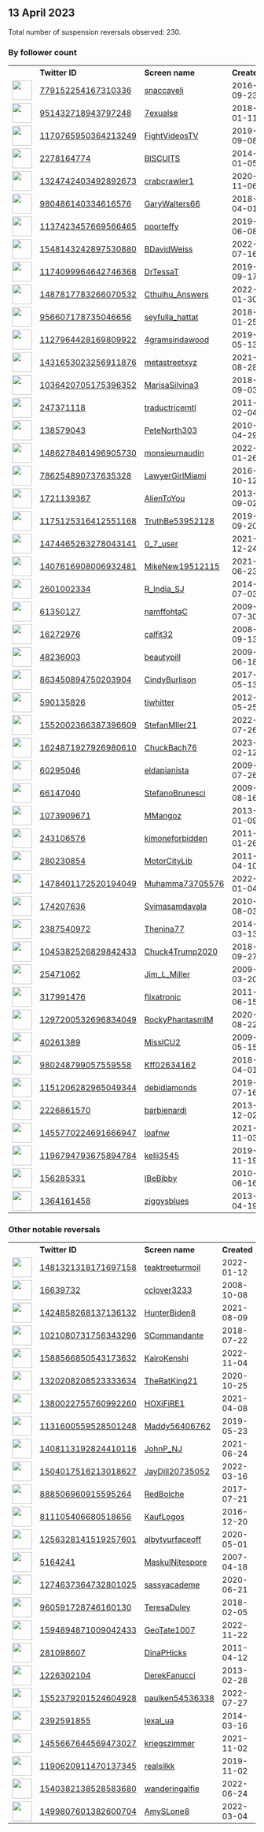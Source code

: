 
## 13 April 2023
Total number of suspension reversals observed: 230.

### By follower count
<table><tr><th></th><th align="left">Twitter ID</th><th align="left">Screen name</th>
<th align="left">Created</th><th align="left">Status</th><th align="left">Suspended</th><th align="left">Followers</th>
<tr><td><a href="https://pbs.twimg.com/profile_images/1646516444438618115/QeFePuLG_normal.jpg"><img src="https://pbs.twimg.com/profile_images/1646516444438618115/QeFePuLG_normal.jpg" width="40px" height="40px" align="center"/></a></td><td><a href="https://twitter.com/intent/user?user_id=779152254167310336">779152254167310336</a></td><td><a href="https://twitter.com/snaccaveli">snaccaveli</a></td><td>2016-09-23</td><td align="center"></td><td>2022-10-11</td><td>143503</td></tr>
<tr><td><a href="https://pbs.twimg.com/profile_images/1221403172414967809/Z_jbUwAE_normal.jpg"><img src="https://pbs.twimg.com/profile_images/1221403172414967809/Z_jbUwAE_normal.jpg" width="40px" height="40px" align="center"/></a></td><td><a href="https://twitter.com/intent/user?user_id=951432718943797248">951432718943797248</a></td><td><a href="https://twitter.com/7exualse">7exualse</a></td><td>2018-01-11</td><td align="center"></td><td>2022-04-15</td><td>122322</td></tr>
<tr><td><a href="https://pbs.twimg.com/profile_images/1655860997175795714/7bG4yt-9_normal.jpg"><img src="https://pbs.twimg.com/profile_images/1655860997175795714/7bG4yt-9_normal.jpg" width="40px" height="40px" align="center"/></a></td><td><a href="https://twitter.com/intent/user?user_id=1170765950364213249">1170765950364213249</a></td><td><a href="https://twitter.com/FightVideosTV">FightVideosTV</a></td><td>2019-09-08</td><td align="center"></td><td></td><td>71652</td></tr>
<tr><td><a href="https://pbs.twimg.com/profile_images/1650209840277356545/-LYrdN6C_normal.jpg"><img src="https://pbs.twimg.com/profile_images/1650209840277356545/-LYrdN6C_normal.jpg" width="40px" height="40px" align="center"/></a></td><td><a href="https://twitter.com/intent/user?user_id=2278164774">2278164774</a></td><td><a href="https://twitter.com/BlSCUlTS">BlSCUlTS</a></td><td>2014-01-05</td><td align="center"></td><td></td><td>51546</td></tr>
<tr><td><a href="https://pbs.twimg.com/profile_images/1613563841341702146/e_kmDhFL_normal.jpg"><img src="https://pbs.twimg.com/profile_images/1613563841341702146/e_kmDhFL_normal.jpg" width="40px" height="40px" align="center"/></a></td><td><a href="https://twitter.com/intent/user?user_id=1324742403492892673">1324742403492892673</a></td><td><a href="https://twitter.com/crabcrawler1">crabcrawler1</a></td><td>2020-11-06</td><td align="center">🚫</td><td>2023-03-30</td><td>35161</td></tr>
<tr><td><a href="https://pbs.twimg.com/profile_images/1653853080327278592/dCGNbvJL_normal.jpg"><img src="https://pbs.twimg.com/profile_images/1653853080327278592/dCGNbvJL_normal.jpg" width="40px" height="40px" align="center"/></a></td><td><a href="https://twitter.com/intent/user?user_id=980486140334616576">980486140334616576</a></td><td><a href="https://twitter.com/GaryWalters66">GaryWalters66</a></td><td>2018-04-01</td><td align="center"></td><td></td><td>30036</td></tr>
<tr><td><a href="https://pbs.twimg.com/profile_images/1651260452821692417/ajPQ7l8C_normal.jpg"><img src="https://pbs.twimg.com/profile_images/1651260452821692417/ajPQ7l8C_normal.jpg" width="40px" height="40px" align="center"/></a></td><td><a href="https://twitter.com/intent/user?user_id=1137423457669566465">1137423457669566465</a></td><td><a href="https://twitter.com/poorteffy">poorteffy</a></td><td>2019-06-08</td><td align="center"></td><td>2022-04-26</td><td>26037</td></tr>
<tr><td><a href="https://pbs.twimg.com/profile_images/1548143306567127040/WJVcS31f_normal.jpg"><img src="https://pbs.twimg.com/profile_images/1548143306567127040/WJVcS31f_normal.jpg" width="40px" height="40px" align="center"/></a></td><td><a href="https://twitter.com/intent/user?user_id=1548143242897530880">1548143242897530880</a></td><td><a href="https://twitter.com/BDavidWeiss">BDavidWeiss</a></td><td>2022-07-16</td><td align="center"></td><td>2022-10-23</td><td>19073</td></tr>
<tr><td><a href="https://pbs.twimg.com/profile_images/1438749887038820352/DAtmxIL4_normal.jpg"><img src="https://pbs.twimg.com/profile_images/1438749887038820352/DAtmxIL4_normal.jpg" width="40px" height="40px" align="center"/></a></td><td><a href="https://twitter.com/intent/user?user_id=1174099964642746368">1174099964642746368</a></td><td><a href="https://twitter.com/DrTessaT">DrTessaT</a></td><td>2019-09-17</td><td align="center"></td><td>2022-08-10</td><td>18733</td></tr>
<tr><td><a href="https://pbs.twimg.com/profile_images/1645183974162178048/SPFbcCk4_normal.jpg"><img src="https://pbs.twimg.com/profile_images/1645183974162178048/SPFbcCk4_normal.jpg" width="40px" height="40px" align="center"/></a></td><td><a href="https://twitter.com/intent/user?user_id=1487817783266070532">1487817783266070532</a></td><td><a href="https://twitter.com/Cthulhu_Answers">Cthulhu_Answers</a></td><td>2022-01-30</td><td align="center"></td><td>2023-03-30</td><td>15726</td></tr>
<tr><td><a href="https://pbs.twimg.com/profile_images/1579895346091724801/nwZLO_yM_normal.jpg"><img src="https://pbs.twimg.com/profile_images/1579895346091724801/nwZLO_yM_normal.jpg" width="40px" height="40px" align="center"/></a></td><td><a href="https://twitter.com/intent/user?user_id=956607178735046656">956607178735046656</a></td><td><a href="https://twitter.com/seyfulla_hattat">seyfulla_hattat</a></td><td>2018-01-25</td><td align="center"></td><td>2023-04-05</td><td>15273</td></tr>
<tr><td><a href="https://pbs.twimg.com/profile_images/1634649021561094146/uuNspQyY_normal.jpg"><img src="https://pbs.twimg.com/profile_images/1634649021561094146/uuNspQyY_normal.jpg" width="40px" height="40px" align="center"/></a></td><td><a href="https://twitter.com/intent/user?user_id=1127964428169809922">1127964428169809922</a></td><td><a href="https://twitter.com/4gramsindawood">4gramsindawood</a></td><td>2019-05-13</td><td align="center"></td><td></td><td>15266</td></tr>
<tr><td><a href="https://pbs.twimg.com/profile_images/1638305744607928322/XWFfy2tU_normal.jpg"><img src="https://pbs.twimg.com/profile_images/1638305744607928322/XWFfy2tU_normal.jpg" width="40px" height="40px" align="center"/></a></td><td><a href="https://twitter.com/intent/user?user_id=1431653023256911876">1431653023256911876</a></td><td><a href="https://twitter.com/metastreetxyz">metastreetxyz</a></td><td>2021-08-28</td><td align="center"></td><td>2023-03-29</td><td>13635</td></tr>
<tr><td><a href="https://pbs.twimg.com/profile_images/1628916505839542273/3_mee8_j_normal.jpg"><img src="https://pbs.twimg.com/profile_images/1628916505839542273/3_mee8_j_normal.jpg" width="40px" height="40px" align="center"/></a></td><td><a href="https://twitter.com/intent/user?user_id=1036420705175396352">1036420705175396352</a></td><td><a href="https://twitter.com/MarisaSilvina3">MarisaSilvina3</a></td><td>2018-09-03</td><td align="center"></td><td>2023-03-18</td><td>12085</td></tr>
<tr><td><a href="https://pbs.twimg.com/profile_images/971863048393842688/1aYm_qof_normal.jpg"><img src="https://pbs.twimg.com/profile_images/971863048393842688/1aYm_qof_normal.jpg" width="40px" height="40px" align="center"/></a></td><td><a href="https://twitter.com/intent/user?user_id=247371118">247371118</a></td><td><a href="https://twitter.com/traductricemtl">traductricemtl</a></td><td>2011-02-04</td><td align="center">🚫</td><td>2023-04-06</td><td>11797</td></tr>
<tr><td><a href="https://pbs.twimg.com/profile_images/1649736850678984706/SLwShv3d_normal.jpg"><img src="https://pbs.twimg.com/profile_images/1649736850678984706/SLwShv3d_normal.jpg" width="40px" height="40px" align="center"/></a></td><td><a href="https://twitter.com/intent/user?user_id=138579043">138579043</a></td><td><a href="https://twitter.com/PeteNorth303">PeteNorth303</a></td><td>2010-04-29</td><td align="center"></td><td></td><td>11359</td></tr>
<tr><td><a href="https://pbs.twimg.com/profile_images/1582159565952622593/9iLrrHyr_normal.jpg"><img src="https://pbs.twimg.com/profile_images/1582159565952622593/9iLrrHyr_normal.jpg" width="40px" height="40px" align="center"/></a></td><td><a href="https://twitter.com/intent/user?user_id=1486278461496905730">1486278461496905730</a></td><td><a href="https://twitter.com/monsieurnaudin">monsieurnaudin</a></td><td>2022-01-26</td><td align="center"></td><td>2023-03-17</td><td>10334</td></tr>
<tr><td><a href="https://pbs.twimg.com/profile_images/1646442639015772160/wqkNcnd0_normal.jpg"><img src="https://pbs.twimg.com/profile_images/1646442639015772160/wqkNcnd0_normal.jpg" width="40px" height="40px" align="center"/></a></td><td><a href="https://twitter.com/intent/user?user_id=786254890737635328">786254890737635328</a></td><td><a href="https://twitter.com/LawyerGirlMiami">LawyerGirlMiami</a></td><td>2016-10-12</td><td align="center">🔒</td><td></td><td>9992</td></tr>
<tr><td><a href="https://pbs.twimg.com/profile_images/1430722338719404035/SoIBgOOx_normal.jpg"><img src="https://pbs.twimg.com/profile_images/1430722338719404035/SoIBgOOx_normal.jpg" width="40px" height="40px" align="center"/></a></td><td><a href="https://twitter.com/intent/user?user_id=1721139367">1721139367</a></td><td><a href="https://twitter.com/AlienToYou">AlienToYou</a></td><td>2013-09-02</td><td align="center"></td><td>2023-01-11</td><td>9588</td></tr>
<tr><td><a href="https://pbs.twimg.com/profile_images/1251867207317020672/-RDuQ87X_normal.jpg"><img src="https://pbs.twimg.com/profile_images/1251867207317020672/-RDuQ87X_normal.jpg" width="40px" height="40px" align="center"/></a></td><td><a href="https://twitter.com/intent/user?user_id=1175125316412551168">1175125316412551168</a></td><td><a href="https://twitter.com/TruthBe53952128">TruthBe53952128</a></td><td>2019-09-20</td><td align="center"></td><td>2022-08-07</td><td>8736</td></tr>
<tr><td><a href="https://pbs.twimg.com/profile_images/1536692239476350982/QN_RcIK2_normal.jpg"><img src="https://pbs.twimg.com/profile_images/1536692239476350982/QN_RcIK2_normal.jpg" width="40px" height="40px" align="center"/></a></td><td><a href="https://twitter.com/intent/user?user_id=1474465263278043141">1474465263278043141</a></td><td><a href="https://twitter.com/0_7_user">0_7_user</a></td><td>2021-12-24</td><td align="center"></td><td>2022-11-28</td><td>8488</td></tr>
<tr><td><a href="https://pbs.twimg.com/profile_images/1646553284268654595/QdW7bH6E_normal.jpg"><img src="https://pbs.twimg.com/profile_images/1646553284268654595/QdW7bH6E_normal.jpg" width="40px" height="40px" align="center"/></a></td><td><a href="https://twitter.com/intent/user?user_id=1407616908006932481">1407616908006932481</a></td><td><a href="https://twitter.com/MikeNew19512115">MikeNew19512115</a></td><td>2021-06-23</td><td align="center"></td><td>2023-03-18</td><td>7056</td></tr>
<tr><td><a href="https://pbs.twimg.com/profile_images/1305421667578118144/E2M6Vw_h_normal.jpg"><img src="https://pbs.twimg.com/profile_images/1305421667578118144/E2M6Vw_h_normal.jpg" width="40px" height="40px" align="center"/></a></td><td><a href="https://twitter.com/intent/user?user_id=2601002334">2601002334</a></td><td><a href="https://twitter.com/R_India_SJ">R_India_SJ</a></td><td>2014-07-03</td><td align="center"></td><td>2023-02-24</td><td>6977</td></tr>
<tr><td><a href="https://pbs.twimg.com/profile_images/1625543759147548682/Bm1fy0cs_normal.jpg"><img src="https://pbs.twimg.com/profile_images/1625543759147548682/Bm1fy0cs_normal.jpg" width="40px" height="40px" align="center"/></a></td><td><a href="https://twitter.com/intent/user?user_id=61350127">61350127</a></td><td><a href="https://twitter.com/namffohtaC">namffohtaC</a></td><td>2009-07-30</td><td align="center"></td><td>2022-03-30</td><td>6550</td></tr>
<tr><td><a href="https://pbs.twimg.com/profile_images/1646370694320762880/BjPHtKZw_normal.jpg"><img src="https://pbs.twimg.com/profile_images/1646370694320762880/BjPHtKZw_normal.jpg" width="40px" height="40px" align="center"/></a></td><td><a href="https://twitter.com/intent/user?user_id=16272976">16272976</a></td><td><a href="https://twitter.com/calfit32">calfit32</a></td><td>2008-09-13</td><td align="center"></td><td>2022-07-12</td><td>5348</td></tr>
<tr><td><a href="https://pbs.twimg.com/profile_images/771482440955199488/d_zcSwW5_normal.jpg"><img src="https://pbs.twimg.com/profile_images/771482440955199488/d_zcSwW5_normal.jpg" width="40px" height="40px" align="center"/></a></td><td><a href="https://twitter.com/intent/user?user_id=48236003">48236003</a></td><td><a href="https://twitter.com/beautypill">beautypill</a></td><td>2009-06-18</td><td align="center"></td><td>2023-03-28</td><td>4980</td></tr>
<tr><td><a href="https://pbs.twimg.com/profile_images/863466762414694400/Sc2Ztm3F_normal.jpg"><img src="https://pbs.twimg.com/profile_images/863466762414694400/Sc2Ztm3F_normal.jpg" width="40px" height="40px" align="center"/></a></td><td><a href="https://twitter.com/intent/user?user_id=863450894750203904">863450894750203904</a></td><td><a href="https://twitter.com/CindyBurlison">CindyBurlison</a></td><td>2017-05-13</td><td align="center"></td><td></td><td>4530</td></tr>
<tr><td><a href="https://pbs.twimg.com/profile_images/485921692858867712/7pWJnDMV_normal.jpeg"><img src="https://pbs.twimg.com/profile_images/485921692858867712/7pWJnDMV_normal.jpeg" width="40px" height="40px" align="center"/></a></td><td><a href="https://twitter.com/intent/user?user_id=590135826">590135826</a></td><td><a href="https://twitter.com/tiwhitter">tiwhitter</a></td><td>2012-05-25</td><td align="center"></td><td></td><td>4387</td></tr>
<tr><td><a href="https://pbs.twimg.com/profile_images/1623342556313530369/ra8938pv_normal.jpg"><img src="https://pbs.twimg.com/profile_images/1623342556313530369/ra8938pv_normal.jpg" width="40px" height="40px" align="center"/></a></td><td><a href="https://twitter.com/intent/user?user_id=1552002366387396609">1552002366387396609</a></td><td><a href="https://twitter.com/StefanMller21">StefanMller21</a></td><td>2022-07-26</td><td align="center">🚫</td><td>2023-04-11</td><td>3913</td></tr>
<tr><td><a href="https://pbs.twimg.com/profile_images/1650127625271033857/36xmiAxJ_normal.jpg"><img src="https://pbs.twimg.com/profile_images/1650127625271033857/36xmiAxJ_normal.jpg" width="40px" height="40px" align="center"/></a></td><td><a href="https://twitter.com/intent/user?user_id=1624871927926980610">1624871927926980610</a></td><td><a href="https://twitter.com/ChuckBach76">ChuckBach76</a></td><td>2023-02-12</td><td align="center"></td><td>2023-04-06</td><td>3779</td></tr>
<tr><td><a href="https://pbs.twimg.com/profile_images/1380369476890279936/PW7zGrwX_normal.jpg"><img src="https://pbs.twimg.com/profile_images/1380369476890279936/PW7zGrwX_normal.jpg" width="40px" height="40px" align="center"/></a></td><td><a href="https://twitter.com/intent/user?user_id=60295046">60295046</a></td><td><a href="https://twitter.com/eldapianista">eldapianista</a></td><td>2009-07-26</td><td align="center"></td><td>2022-12-13</td><td>3479</td></tr>
<tr><td><a href="https://pbs.twimg.com/profile_images/1623678576590561282/5ULDbQkC_normal.jpg"><img src="https://pbs.twimg.com/profile_images/1623678576590561282/5ULDbQkC_normal.jpg" width="40px" height="40px" align="center"/></a></td><td><a href="https://twitter.com/intent/user?user_id=66147040">66147040</a></td><td><a href="https://twitter.com/StefanoBrunesci">StefanoBrunesci</a></td><td>2009-08-16</td><td align="center"></td><td></td><td>3476</td></tr>
<tr><td><a href="https://pbs.twimg.com/profile_images/1344484820001435648/dHUessXh_normal.jpg"><img src="https://pbs.twimg.com/profile_images/1344484820001435648/dHUessXh_normal.jpg" width="40px" height="40px" align="center"/></a></td><td><a href="https://twitter.com/intent/user?user_id=1073909671">1073909671</a></td><td><a href="https://twitter.com/MMangoz">MMangoz</a></td><td>2013-01-09</td><td align="center">🔒</td><td></td><td>3377</td></tr>
<tr><td><a href="https://pbs.twimg.com/profile_images/1303682101494067200/As49SRAW_normal.jpg"><img src="https://pbs.twimg.com/profile_images/1303682101494067200/As49SRAW_normal.jpg" width="40px" height="40px" align="center"/></a></td><td><a href="https://twitter.com/intent/user?user_id=243106576">243106576</a></td><td><a href="https://twitter.com/kimoneforbidden">kimoneforbidden</a></td><td>2011-01-26</td><td align="center"></td><td></td><td>2875</td></tr>
<tr><td><a href="https://pbs.twimg.com/profile_images/839530747790700544/JMIktQ4W_normal.jpg"><img src="https://pbs.twimg.com/profile_images/839530747790700544/JMIktQ4W_normal.jpg" width="40px" height="40px" align="center"/></a></td><td><a href="https://twitter.com/intent/user?user_id=280230854">280230854</a></td><td><a href="https://twitter.com/MotorCityLib">MotorCityLib</a></td><td>2011-04-10</td><td align="center"></td><td></td><td>2826</td></tr>
<tr><td><a href="https://pbs.twimg.com/profile_images/1478401295816007690/oZH6Wz1f_normal.jpg"><img src="https://pbs.twimg.com/profile_images/1478401295816007690/oZH6Wz1f_normal.jpg" width="40px" height="40px" align="center"/></a></td><td><a href="https://twitter.com/intent/user?user_id=1478401172520194049">1478401172520194049</a></td><td><a href="https://twitter.com/Muhamma73705576">Muhamma73705576</a></td><td>2022-01-04</td><td align="center"></td><td>2023-04-05</td><td>2730</td></tr>
<tr><td><a href="https://pbs.twimg.com/profile_images/1655974334408556547/FeFh43mJ_normal.jpg"><img src="https://pbs.twimg.com/profile_images/1655974334408556547/FeFh43mJ_normal.jpg" width="40px" height="40px" align="center"/></a></td><td><a href="https://twitter.com/intent/user?user_id=174207636">174207636</a></td><td><a href="https://twitter.com/Svimasamdavala">Svimasamdavala</a></td><td>2010-08-03</td><td align="center"></td><td>2023-04-02</td><td>2641</td></tr>
<tr><td><a href="https://pbs.twimg.com/profile_images/1594043536801832961/xMLAQF5q_normal.jpg"><img src="https://pbs.twimg.com/profile_images/1594043536801832961/xMLAQF5q_normal.jpg" width="40px" height="40px" align="center"/></a></td><td><a href="https://twitter.com/intent/user?user_id=2387540972">2387540972</a></td><td><a href="https://twitter.com/Thenina77">Thenina77</a></td><td>2014-03-13</td><td align="center"></td><td>2023-02-01</td><td>2462</td></tr>
<tr><td><a href="https://pbs.twimg.com/profile_images/1501568996356861957/kYg7FBht_normal.jpg"><img src="https://pbs.twimg.com/profile_images/1501568996356861957/kYg7FBht_normal.jpg" width="40px" height="40px" align="center"/></a></td><td><a href="https://twitter.com/intent/user?user_id=1045382526829842433">1045382526829842433</a></td><td><a href="https://twitter.com/Chuck4Trump2020">Chuck4Trump2020</a></td><td>2018-09-27</td><td align="center"></td><td>2022-10-29</td><td>2334</td></tr>
<tr><td><a href="https://pbs.twimg.com/profile_images/1265031385833771010/sgs2zeX0_normal.jpg"><img src="https://pbs.twimg.com/profile_images/1265031385833771010/sgs2zeX0_normal.jpg" width="40px" height="40px" align="center"/></a></td><td><a href="https://twitter.com/intent/user?user_id=25471062">25471062</a></td><td><a href="https://twitter.com/Jim_L_Miller">Jim_L_Miller</a></td><td>2009-03-20</td><td align="center"></td><td></td><td>2319</td></tr>
<tr><td><a href="https://pbs.twimg.com/profile_images/1521794589811691520/83ObP9jq_normal.jpg"><img src="https://pbs.twimg.com/profile_images/1521794589811691520/83ObP9jq_normal.jpg" width="40px" height="40px" align="center"/></a></td><td><a href="https://twitter.com/intent/user?user_id=317991476">317991476</a></td><td><a href="https://twitter.com/flixatronic">flixatronic</a></td><td>2011-06-15</td><td align="center"></td><td>2022-06-26</td><td>2311</td></tr>
<tr><td><a href="https://pbs.twimg.com/profile_images/1655216917508939777/f1RZrV5d_normal.jpg"><img src="https://pbs.twimg.com/profile_images/1655216917508939777/f1RZrV5d_normal.jpg" width="40px" height="40px" align="center"/></a></td><td><a href="https://twitter.com/intent/user?user_id=1297200532696834049">1297200532696834049</a></td><td><a href="https://twitter.com/RockyPhantasmIM">RockyPhantasmIM</a></td><td>2020-08-22</td><td align="center"></td><td>2022-12-15</td><td>2073</td></tr>
<tr><td><a href="https://pbs.twimg.com/profile_images/1330620838366896128/zzEKw636_normal.jpg"><img src="https://pbs.twimg.com/profile_images/1330620838366896128/zzEKw636_normal.jpg" width="40px" height="40px" align="center"/></a></td><td><a href="https://twitter.com/intent/user?user_id=40261389">40261389</a></td><td><a href="https://twitter.com/MissICU2">MissICU2</a></td><td>2009-05-15</td><td align="center"></td><td></td><td>2034</td></tr>
<tr><td><a href="https://pbs.twimg.com/profile_images/1430340221065965571/tYPPELhs_normal.jpg"><img src="https://pbs.twimg.com/profile_images/1430340221065965571/tYPPELhs_normal.jpg" width="40px" height="40px" align="center"/></a></td><td><a href="https://twitter.com/intent/user?user_id=980248799057559558">980248799057559558</a></td><td><a href="https://twitter.com/Kff02634162">Kff02634162</a></td><td>2018-04-01</td><td align="center"></td><td>2022-12-07</td><td>2021</td></tr>
<tr><td><a href="https://pbs.twimg.com/profile_images/1414441542790516742/41CQYD6c_normal.jpg"><img src="https://pbs.twimg.com/profile_images/1414441542790516742/41CQYD6c_normal.jpg" width="40px" height="40px" align="center"/></a></td><td><a href="https://twitter.com/intent/user?user_id=1151206282965049344">1151206282965049344</a></td><td><a href="https://twitter.com/debidiamonds">debidiamonds</a></td><td>2019-07-16</td><td align="center"></td><td>2022-07-26</td><td>1980</td></tr>
<tr><td><a href="https://pbs.twimg.com/profile_images/1646954447568764929/50qDGiOn_normal.jpg"><img src="https://pbs.twimg.com/profile_images/1646954447568764929/50qDGiOn_normal.jpg" width="40px" height="40px" align="center"/></a></td><td><a href="https://twitter.com/intent/user?user_id=2226861570">2226861570</a></td><td><a href="https://twitter.com/barbienardi">barbienardi</a></td><td>2013-12-02</td><td align="center"></td><td>2022-07-14</td><td>1955</td></tr>
<tr><td><a href="https://pbs.twimg.com/profile_images/1643318736697323520/awxjPYD5_normal.jpg"><img src="https://pbs.twimg.com/profile_images/1643318736697323520/awxjPYD5_normal.jpg" width="40px" height="40px" align="center"/></a></td><td><a href="https://twitter.com/intent/user?user_id=1455770224691666947">1455770224691666947</a></td><td><a href="https://twitter.com/loafnw">loafnw</a></td><td>2021-11-03</td><td align="center"></td><td>2023-01-04</td><td>1926</td></tr>
<tr><td><a href="https://pbs.twimg.com/profile_images/1571240663030681600/rboKJ6hg_normal.jpg"><img src="https://pbs.twimg.com/profile_images/1571240663030681600/rboKJ6hg_normal.jpg" width="40px" height="40px" align="center"/></a></td><td><a href="https://twitter.com/intent/user?user_id=1196794793675894784">1196794793675894784</a></td><td><a href="https://twitter.com/kelli3545">kelli3545</a></td><td>2019-11-19</td><td align="center"></td><td>2022-11-07</td><td>1887</td></tr>
<tr><td><a href="https://pbs.twimg.com/profile_images/769535530954522625/WhI0aOF9_normal.jpg"><img src="https://pbs.twimg.com/profile_images/769535530954522625/WhI0aOF9_normal.jpg" width="40px" height="40px" align="center"/></a></td><td><a href="https://twitter.com/intent/user?user_id=156285331">156285331</a></td><td><a href="https://twitter.com/IBeBibby">IBeBibby</a></td><td>2010-06-16</td><td align="center"></td><td></td><td>1840</td></tr>
<tr><td><a href="https://pbs.twimg.com/profile_images/1381096155065503744/68xDXILc_normal.jpg"><img src="https://pbs.twimg.com/profile_images/1381096155065503744/68xDXILc_normal.jpg" width="40px" height="40px" align="center"/></a></td><td><a href="https://twitter.com/intent/user?user_id=1364161458">1364161458</a></td><td><a href="https://twitter.com/ziggysblues">ziggysblues</a></td><td>2013-04-19</td><td align="center"></td><td></td><td>1796</td></tr>
</table>

### Other notable reversals
<table><tr><th></th><th align="left">Twitter ID</th><th align="left">Screen name</th>
<th align="left">Created</th><th align="left">Status</th><th align="left">Suspended</th><th align="left">Followers</th>
<tr><td><a href="https://pbs.twimg.com/profile_images/1481324533449646081/qFm5L1TU_normal.jpg"><img src="https://pbs.twimg.com/profile_images/1481324533449646081/qFm5L1TU_normal.jpg" width="40px" height="40px" align="center"/></a></td><td><a href="https://twitter.com/intent/user?user_id=1481321318171697158">1481321318171697158</a></td><td><a href="https://twitter.com/teaktreeturmoil">teaktreeturmoil</a></td><td>2022-01-12</td><td align="center">🔒</td><td>2022-04-23</td><td>536</td></tr>
<tr><td><a href="https://pbs.twimg.com/profile_images/1649190229507559425/VHfNBG-4_normal.jpg"><img src="https://pbs.twimg.com/profile_images/1649190229507559425/VHfNBG-4_normal.jpg" width="40px" height="40px" align="center"/></a></td><td><a href="https://twitter.com/intent/user?user_id=16639732">16639732</a></td><td><a href="https://twitter.com/cclover3233">cclover3233</a></td><td>2008-10-08</td><td align="center"></td><td>2022-12-13</td><td>585</td></tr>
<tr><td><a href="https://pbs.twimg.com/profile_images/1424863151422676992/ZJsEDMWd_normal.jpg"><img src="https://pbs.twimg.com/profile_images/1424863151422676992/ZJsEDMWd_normal.jpg" width="40px" height="40px" align="center"/></a></td><td><a href="https://twitter.com/intent/user?user_id=1424858268137136132">1424858268137136132</a></td><td><a href="https://twitter.com/HunterBiden8">HunterBiden8</a></td><td>2021-08-09</td><td align="center"></td><td>2022-12-13</td><td>78</td></tr>
<tr><td><a href="https://pbs.twimg.com/profile_images/1080927170724126720/7aJc4hJg_normal.jpg"><img src="https://pbs.twimg.com/profile_images/1080927170724126720/7aJc4hJg_normal.jpg" width="40px" height="40px" align="center"/></a></td><td><a href="https://twitter.com/intent/user?user_id=1021080731756343296">1021080731756343296</a></td><td><a href="https://twitter.com/SCommandante">SCommandante</a></td><td>2018-07-22</td><td align="center"></td><td>2022-12-08</td><td>873</td></tr>
<tr><td><a href="https://pbs.twimg.com/profile_images/1655606263059820545/YeB6vRUz_normal.jpg"><img src="https://pbs.twimg.com/profile_images/1655606263059820545/YeB6vRUz_normal.jpg" width="40px" height="40px" align="center"/></a></td><td><a href="https://twitter.com/intent/user?user_id=1588566850543173632">1588566850543173632</a></td><td><a href="https://twitter.com/KairoKenshi">KairoKenshi</a></td><td>2022-11-04</td><td align="center"></td><td>2022-12-29</td><td>56</td></tr>
<tr><td><a href="https://pbs.twimg.com/profile_images/1568430793449414659/NAxfrVR__normal.jpg"><img src="https://pbs.twimg.com/profile_images/1568430793449414659/NAxfrVR__normal.jpg" width="40px" height="40px" align="center"/></a></td><td><a href="https://twitter.com/intent/user?user_id=1320208208523333634">1320208208523333634</a></td><td><a href="https://twitter.com/TheRatKing21">TheRatKing21</a></td><td>2020-10-25</td><td align="center"></td><td>2022-11-20</td><td>874</td></tr>
<tr><td><a href="https://pbs.twimg.com/profile_images/1647794128892076034/IEd8_Wps_normal.jpg"><img src="https://pbs.twimg.com/profile_images/1647794128892076034/IEd8_Wps_normal.jpg" width="40px" height="40px" align="center"/></a></td><td><a href="https://twitter.com/intent/user?user_id=1380022755760992260">1380022755760992260</a></td><td><a href="https://twitter.com/HOXiFiRE1">HOXiFiRE1</a></td><td>2021-04-08</td><td align="center">🚫</td><td>2023-04-11</td><td>135</td></tr>
<tr><td><a href="https://pbs.twimg.com/profile_images/1404816758234517505/kL-iiM8w_normal.jpg"><img src="https://pbs.twimg.com/profile_images/1404816758234517505/kL-iiM8w_normal.jpg" width="40px" height="40px" align="center"/></a></td><td><a href="https://twitter.com/intent/user?user_id=1131600559528501248">1131600559528501248</a></td><td><a href="https://twitter.com/Maddy56406762">Maddy56406762</a></td><td>2019-05-23</td><td align="center"></td><td>2022-11-29</td><td>1064</td></tr>
<tr><td><a href="https://pbs.twimg.com/profile_images/1568229908236668932/jOP7ZTe1_normal.jpg"><img src="https://pbs.twimg.com/profile_images/1568229908236668932/jOP7ZTe1_normal.jpg" width="40px" height="40px" align="center"/></a></td><td><a href="https://twitter.com/intent/user?user_id=1408113192824410116">1408113192824410116</a></td><td><a href="https://twitter.com/JohnP_NJ">JohnP_NJ</a></td><td>2021-06-24</td><td align="center"></td><td>2022-11-21</td><td>535</td></tr>
<tr><td><a href="https://pbs.twimg.com/profile_images/1646495675268341762/zO5mje08_normal.jpg"><img src="https://pbs.twimg.com/profile_images/1646495675268341762/zO5mje08_normal.jpg" width="40px" height="40px" align="center"/></a></td><td><a href="https://twitter.com/intent/user?user_id=1504017516213018627">1504017516213018627</a></td><td><a href="https://twitter.com/JayDill20735052">JayDill20735052</a></td><td>2022-03-16</td><td align="center"></td><td>2023-01-03</td><td>68</td></tr>
<tr><td><a href="https://pbs.twimg.com/profile_images/1571831165329313792/msMwpAID_normal.jpg"><img src="https://pbs.twimg.com/profile_images/1571831165329313792/msMwpAID_normal.jpg" width="40px" height="40px" align="center"/></a></td><td><a href="https://twitter.com/intent/user?user_id=888506960915595264">888506960915595264</a></td><td><a href="https://twitter.com/RedBolche">RedBolche</a></td><td>2017-07-21</td><td align="center"></td><td>2022-12-13</td><td>181</td></tr>
<tr><td><a href="https://abs.twimg.com/sticky/default_profile_images/default_profile_normal.png"><img src="https://abs.twimg.com/sticky/default_profile_images/default_profile_normal.png" width="40px" height="40px" align="center"/></a></td><td><a href="https://twitter.com/intent/user?user_id=811105406680518656">811105406680518656</a></td><td><a href="https://twitter.com/KaufLogos">KaufLogos</a></td><td>2016-12-20</td><td align="center"></td><td>2023-01-02</td><td>711</td></tr>
<tr><td><a href="https://pbs.twimg.com/profile_images/1257821390968946688/-pfOMpr5_normal.jpg"><img src="https://pbs.twimg.com/profile_images/1257821390968946688/-pfOMpr5_normal.jpg" width="40px" height="40px" align="center"/></a></td><td><a href="https://twitter.com/intent/user?user_id=1256328141519257601">1256328141519257601</a></td><td><a href="https://twitter.com/albytyurfaceoff">albytyurfaceoff</a></td><td>2020-05-01</td><td align="center"></td><td>2023-03-25</td><td>463</td></tr>
<tr><td><a href="https://abs.twimg.com/sticky/default_profile_images/default_profile_normal.png"><img src="https://abs.twimg.com/sticky/default_profile_images/default_profile_normal.png" width="40px" height="40px" align="center"/></a></td><td><a href="https://twitter.com/intent/user?user_id=5164241">5164241</a></td><td><a href="https://twitter.com/MaskulNitespore">MaskulNitespore</a></td><td>2007-04-18</td><td align="center"></td><td>2022-11-11</td><td>66</td></tr>
<tr><td><a href="https://pbs.twimg.com/profile_images/1645783066642731008/p1EIFPRI_normal.jpg"><img src="https://pbs.twimg.com/profile_images/1645783066642731008/p1EIFPRI_normal.jpg" width="40px" height="40px" align="center"/></a></td><td><a href="https://twitter.com/intent/user?user_id=1274637364732801025">1274637364732801025</a></td><td><a href="https://twitter.com/sassyacademe">sassyacademe</a></td><td>2020-06-21</td><td align="center"></td><td>2022-12-23</td><td>365</td></tr>
<tr><td><a href="https://pbs.twimg.com/profile_images/1293888146325811204/472Ribdp_normal.jpg"><img src="https://pbs.twimg.com/profile_images/1293888146325811204/472Ribdp_normal.jpg" width="40px" height="40px" align="center"/></a></td><td><a href="https://twitter.com/intent/user?user_id=960591728746160130">960591728746160130</a></td><td><a href="https://twitter.com/TeresaDuley">TeresaDuley</a></td><td>2018-02-05</td><td align="center"></td><td>2022-12-19</td><td>1</td></tr>
<tr><td><a href="https://pbs.twimg.com/profile_images/1644381550773927948/RHAwCWYL_normal.jpg"><img src="https://pbs.twimg.com/profile_images/1644381550773927948/RHAwCWYL_normal.jpg" width="40px" height="40px" align="center"/></a></td><td><a href="https://twitter.com/intent/user?user_id=1594894871009042433">1594894871009042433</a></td><td><a href="https://twitter.com/GeoTate1007">GeoTate1007</a></td><td>2022-11-22</td><td align="center"></td><td>2023-04-05</td><td>1307</td></tr>
<tr><td><a href="https://pbs.twimg.com/profile_images/463730717760176128/528v4Clk_normal.png"><img src="https://pbs.twimg.com/profile_images/463730717760176128/528v4Clk_normal.png" width="40px" height="40px" align="center"/></a></td><td><a href="https://twitter.com/intent/user?user_id=281098607">281098607</a></td><td><a href="https://twitter.com/DinaPHicks">DinaPHicks</a></td><td>2011-04-12</td><td align="center"></td><td>2023-04-04</td><td>262</td></tr>
<tr><td><a href="https://pbs.twimg.com/profile_images/445021089568399360/gdP4sxNd_normal.jpeg"><img src="https://pbs.twimg.com/profile_images/445021089568399360/gdP4sxNd_normal.jpeg" width="40px" height="40px" align="center"/></a></td><td><a href="https://twitter.com/intent/user?user_id=1226302104">1226302104</a></td><td><a href="https://twitter.com/DerekFanucci">DerekFanucci</a></td><td>2013-02-28</td><td align="center"></td><td>2023-01-28</td><td>69</td></tr>
<tr><td><a href="https://pbs.twimg.com/profile_images/1561061318735474688/U2Dmri47_normal.jpg"><img src="https://pbs.twimg.com/profile_images/1561061318735474688/U2Dmri47_normal.jpg" width="40px" height="40px" align="center"/></a></td><td><a href="https://twitter.com/intent/user?user_id=1552379201524604928">1552379201524604928</a></td><td><a href="https://twitter.com/paulken54536338">paulken54536338</a></td><td>2022-07-27</td><td align="center"></td><td>2022-11-22</td><td>45</td></tr>
<tr><td><a href="https://pbs.twimg.com/profile_images/509445648207187969/HO2oMqrr_normal.jpeg"><img src="https://pbs.twimg.com/profile_images/509445648207187969/HO2oMqrr_normal.jpeg" width="40px" height="40px" align="center"/></a></td><td><a href="https://twitter.com/intent/user?user_id=2392591855">2392591855</a></td><td><a href="https://twitter.com/lexal_ua">lexal_ua</a></td><td>2014-03-16</td><td align="center"></td><td>2022-12-05</td><td>45</td></tr>
<tr><td><a href="https://pbs.twimg.com/profile_images/1455680985190838277/DACG8I3x_normal.jpg"><img src="https://pbs.twimg.com/profile_images/1455680985190838277/DACG8I3x_normal.jpg" width="40px" height="40px" align="center"/></a></td><td><a href="https://twitter.com/intent/user?user_id=1455667644569473027">1455667644569473027</a></td><td><a href="https://twitter.com/kriegszimmer">kriegszimmer</a></td><td>2021-11-02</td><td align="center"></td><td>2022-04-28</td><td>74</td></tr>
<tr><td><a href="https://pbs.twimg.com/profile_images/1655841259322478592/Ro9iFUF4_normal.jpg"><img src="https://pbs.twimg.com/profile_images/1655841259322478592/Ro9iFUF4_normal.jpg" width="40px" height="40px" align="center"/></a></td><td><a href="https://twitter.com/intent/user?user_id=1190620911470137345">1190620911470137345</a></td><td><a href="https://twitter.com/realsilkk">realsilkk</a></td><td>2019-11-02</td><td align="center"></td><td>2023-04-06</td><td>19</td></tr>
<tr><td><a href="https://pbs.twimg.com/profile_images/1646811861873233921/w6QwKksN_normal.jpg"><img src="https://pbs.twimg.com/profile_images/1646811861873233921/w6QwKksN_normal.jpg" width="40px" height="40px" align="center"/></a></td><td><a href="https://twitter.com/intent/user?user_id=1540382138528583680">1540382138528583680</a></td><td><a href="https://twitter.com/wanderingalfie">wanderingalfie</a></td><td>2022-06-24</td><td align="center">🔒👋</td><td>2022-10-30</td><td>514</td></tr>
<tr><td><a href="https://pbs.twimg.com/profile_images/1605128802279071751/9rzSooiI_normal.jpg"><img src="https://pbs.twimg.com/profile_images/1605128802279071751/9rzSooiI_normal.jpg" width="40px" height="40px" align="center"/></a></td><td><a href="https://twitter.com/intent/user?user_id=1499807601382600704">1499807601382600704</a></td><td><a href="https://twitter.com/AmySLone8">AmySLone8</a></td><td>2022-03-04</td><td align="center"></td><td>2023-03-28</td><td>792</td></tr>
</table>

